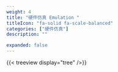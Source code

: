 ```yaml
---
weight: 4
title: "硬件仿真 Emulation "
titleIcon: "fa-solid fa-scale-balanced"
categories: ["硬件仿真"]
description: ""

expanded: false
---
```



{{< treeview
  display="tree"
/>}}
